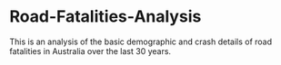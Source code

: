 # Road-Fatalities-Analysis
This is an analysis of the basic demographic and crash details of road fatalities in Australia over the last 30 years.
